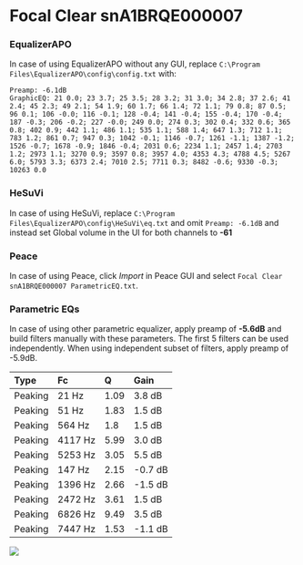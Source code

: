 # Focal Clear snA1BRQE000007

### EqualizerAPO
In case of using EqualizerAPO without any GUI, replace `C:\Program Files\EqualizerAPO\config\config.txt`
with:
```
Preamp: -6.1dB
GraphicEQ: 21 0.0; 23 3.7; 25 3.5; 28 3.2; 31 3.0; 34 2.8; 37 2.6; 41 2.4; 45 2.3; 49 2.1; 54 1.9; 60 1.7; 66 1.4; 72 1.1; 79 0.8; 87 0.5; 96 0.1; 106 -0.0; 116 -0.1; 128 -0.4; 141 -0.4; 155 -0.4; 170 -0.4; 187 -0.3; 206 -0.2; 227 -0.0; 249 0.0; 274 0.3; 302 0.4; 332 0.6; 365 0.8; 402 0.9; 442 1.1; 486 1.1; 535 1.1; 588 1.4; 647 1.3; 712 1.1; 783 1.2; 861 0.7; 947 0.3; 1042 -0.1; 1146 -0.7; 1261 -1.1; 1387 -1.2; 1526 -0.7; 1678 -0.9; 1846 -0.4; 2031 0.6; 2234 1.1; 2457 1.4; 2703 1.2; 2973 1.1; 3270 0.9; 3597 0.8; 3957 4.0; 4353 4.3; 4788 4.5; 5267 6.0; 5793 3.3; 6373 2.4; 7010 2.5; 7711 0.3; 8482 -0.6; 9330 -0.3; 10263 0.0
```

### HeSuVi
In case of using HeSuVi, replace `C:\Program Files\EqualizerAPO\config\HeSuVi\eq.txt` and omit `Preamp:
-6.1dB` and instead set Global volume in the UI for both channels to **-61**

### Peace
In case of using Peace, click *Import* in Peace GUI and select `Focal Clear snA1BRQE000007 ParametricEQ.txt`.

### Parametric EQs
In case of using other parametric equalizer, apply preamp of **-5.6dB** and build filters manually
with these parameters. The first 5 filters can be used independently.
When using independent subset of filters, apply preamp of -5.9dB.

| Type    | Fc      |    Q | Gain    |
|:--------|:--------|:-----|:--------|
| Peaking | 21 Hz   | 1.09 | 3.8 dB  |
| Peaking | 51 Hz   | 1.83 | 1.5 dB  |
| Peaking | 564 Hz  | 1.8  | 1.5 dB  |
| Peaking | 4117 Hz | 5.99 | 3.0 dB  |
| Peaking | 5253 Hz | 3.05 | 5.5 dB  |
| Peaking | 147 Hz  | 2.15 | -0.7 dB |
| Peaking | 1396 Hz | 2.66 | -1.5 dB |
| Peaking | 2472 Hz | 3.61 | 1.5 dB  |
| Peaking | 6826 Hz | 9.49 | 3.5 dB  |
| Peaking | 7447 Hz | 1.53 | -1.1 dB |

![](https://raw.githubusercontent.com/jaakkopasanen/AutoEq/master/results/innerfidelity/sbaf-serious/Focal%20Clear%20snA1BRQE000007/Focal%20Clear%20snA1BRQE000007.png)